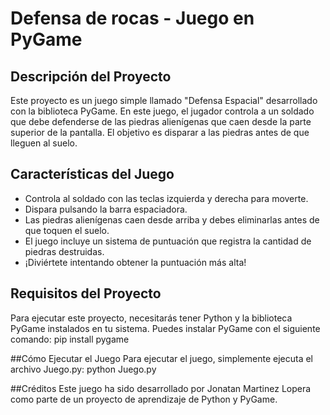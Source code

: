 # Defensa de rocas - Juego en PyGame

## Descripción del Proyecto
Este proyecto es un juego simple llamado "Defensa Espacial" desarrollado con la biblioteca PyGame. En este juego, el jugador controla a un soldado que debe defenderse de las piedras alienígenas que caen desde la parte superior de la pantalla. El objetivo es disparar a las piedras antes de que lleguen al suelo.

## Características del Juego
- Controla al soldado con las teclas izquierda y derecha para moverte.
- Dispara pulsando la barra espaciadora.
- Las piedras alienígenas caen desde arriba y debes eliminarlas antes de que toquen el suelo.
- El juego incluye un sistema de puntuación que registra la cantidad de piedras destruidas.
- ¡Diviértete intentando obtener la puntuación más alta!

## Requisitos del Proyecto
Para ejecutar este proyecto, necesitarás tener Python y la biblioteca PyGame instalados en tu sistema. Puedes instalar PyGame con el siguiente comando:
pip install pygame

##Cómo Ejecutar el Juego
Para ejecutar el juego, simplemente ejecuta el archivo Juego.py:
python Juego.py

##Créditos
Este juego ha sido desarrollado por Jonatan Martinez Lopera como parte de un proyecto de aprendizaje de Python y PyGame.
